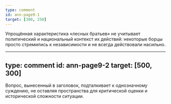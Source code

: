 ```yaml
---
type: comment
id: ann-page9-1
target: [300, 250]
---
```


Упрощённая характеристика «лесных братьев» не учитывает политический и национальный контекст их действий: некоторые борцы просто стремились к независимости и не всегда действовали насильно.

---
type: comment
id: ann-page9-2
target: [500, 300]
---

Вопрос, вынесенный в заголовок, подталкивает к однозначному суждению, не оставляя пространства для критической оценки и исторической сложности ситуации.

